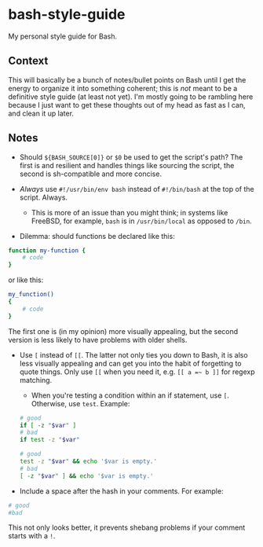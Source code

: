 # bash-style-guide

My personal style guide for Bash.

## Context

This will basically be a bunch of notes/bullet points on Bash until I get the energy to organize it into something coherent; this is *not* meant to be a definitive style guide (at least not yet). I'm mostly going to be rambling here because I just want to get these thoughts out of my head as fast as I can, and clean it up later.

## Notes

- Should `${BASH_SOURCE[0]}` or `$0` be used to get the script's path? The first is and resilient and handles things like sourcing the script, the second is sh-compatible and more concise.

- *Always* use `#!/usr/bin/env bash` instead of `#!/bin/bash` at the top of the script. Always.
    - This is more of an issue than you might think; in systems like FreeBSD, for example, `bash` is in `/usr/bin/local` as opposed to `/bin`.

- Dilemma: should functions be declared like this:

```bash
function my-function {
    # code
}
```

or like this:
 
```bash
my_function()
{
    # code
}
```
 
The first one is (in my opinion) more visually appealing, but the second version is less likely to have problems with older shells.

- Use `[` instead of `[[`. The latter not only ties you down to Bash, it is also less visually appealing and can get you into the habit of forgetting to quote things. Only use `[[` when you need it, e.g. `[[ a =~ b ]]` for regexp matching.
    - When you're testing a condition within an if statement, use `[`. Otherwise, use `test`. Example:

    ```bash
    # good
    if [ -z "$var" ]
    # bad
    if test -z "$var"
    
    # good
    test -z "$var" && echo '$var is empty.'
    # bad
    [ -z "$var" ] && echo '$var is empty.'
    ```

- Include a space after the hash in your comments. For example:

```bash
# good
#bad
```

This not only looks better, it prevents shebang problems if your comment starts with a `!`.
